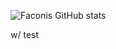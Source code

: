 ![Faconis GitHub stats](https://github-readme-stats.vercel.app/api?username=Faconis&theme=dark&show_icons=true)

w/ test
